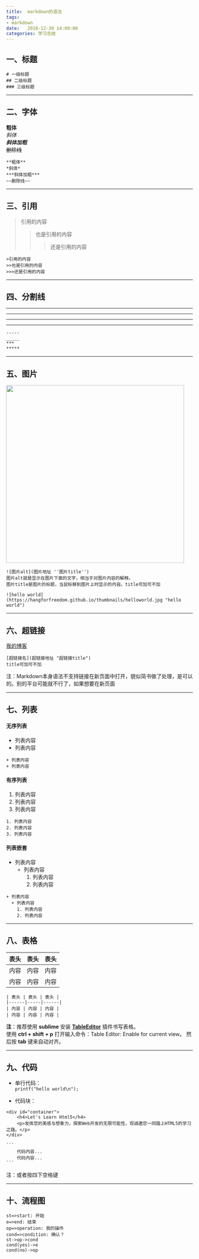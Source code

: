 ```yaml
---
title:  markdown的语法
tags:
- markdown
date:   2018-12-30 14:09:00
categories: 学习总结
---
```


## 一、标题
```
# 一级标题
## 二级标题
### 三级标题
```
----------------

## 二、字体
**粗体**  
*斜体*  
***斜体加粗***  
~~删除线~~  

    **粗体**
    *斜体*  
    ***斜体加粗***  
    ~~删除线~~  
---------------

## 三、引用
>引用的内容
>>也是引用的内容
>>>还是引用的内容

    >引用的内容
    >>也是引用的内容
    >>>还是引用的内容
----------------

## 四、分割线
-----  
_____  
***  
*****

    -----
    _____
    ***
    *****
-----------------

## 五、图片
<img src="https://hangforfreedom.github.io/thumbnails/helloworld.jpg" alt="" width="480" height="480">

    ![图片alt](图片地址 ''图片title'')
    图片alt就是显示在图片下面的文字，相当于对图片内容的解释。
    图片title是图片的标题，当鼠标移到图片上时显示的内容。title可加可不加

    ![hello world](https://hangforfreedom.github.io/thumbnails/helloworld.jpg "hello world")
-----------------

## 六、超链接
[我的博客](https://hangforfreedom.github.io)

    [超链接名](超链接地址 "超链接title")
    title可加可不加

注：Markdown本身语法不支持链接在新页面中打开，貌似简书做了处理，是可以的。别的平台可能就不行了，如果想要在新页面  

------------------

## 七、列表

#### 无序列表

+ 列表内容
+ 列表内容

```
+ 列表内容
+ 列表内容
```

#### 有序列表

1. 列表内容
2. 列表内容
3. 列表内容

```
1. 列表内容
2. 列表内容
3. 列表内容
```

#### 列表嵌套

+ 列表内容
  + 列表内容
    1. 列表内容
    2. 列表内容

```
+ 列表内容
  + 列表内容
    1. 列表内容
    2. 列表内容
```
-------------------

## 八、表格

| 表头 | 表头 | 表头 |
|------|------|------|
| 内容 | 内容 | 内容 |
| 内容 | 内容 | 内容 |

```
| 表头 | 表头 | 表头 |
|------|-----|------|
| 内容 | 内容 | 内容 |
| 内容 | 内容 | 内容 |
```

**注**：推荐使用 **sublime** 安装 **[TableEditor](https://github.com/vkocubinsky/SublimeTableEditor)** 插件书写表格。  
使用 **ctrl + shift + p** 打开输入命令：Table Editor: Enable for current view。 然后按 **tab** 键来自动对齐。  

----------------------

## 九、代码

+ 单行代码：  
`printf("hello world\n");`

+ 代码块：  
  
```
<div id="container">    
    <h4>Let's Learn Html5</h4>
    <p>发挥您的美感与想象力，探索Web开发的无限可能性，现诚邀您一同踏上HTML5的学习之路。</p>
</div>
```
  
  
````
```
    代码内容...
    代码内容...
```
````

注：或者按四下空格键  

-------------------------  


## 十、流程图

```flow
st=>start: 开始
e=>end: 结束
op=>operation: 我的操作
cond=>condition: 确认？
st->op->cond
cond(yes)->e
cond(no)->op
```




